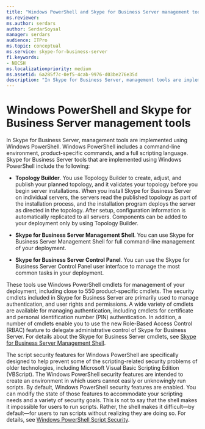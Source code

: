```yaml
---
title: "Windows PowerShell and Skype for Business Server management tools"
ms.reviewer: 
ms.author: serdars
author: SerdarSoysal
manager: serdars
audience: ITPro
ms.topic: conceptual
ms.service: skype-for-business-server
f1.keywords:
- NOCSH
ms.localizationpriority: medium
ms.assetid: 6a285f7c-0ef5-4cab-9976-d03be276e35d
description: "In Skype for Business Server, management tools are implemented using Windows PowerShell. Windows PowerShell includes a command-line environment, product-specific commands, and a full scripting language. Skype for Business Server tools that are implemented using Windows PowerShell include the following:"
---
```


# Windows PowerShell and Skype for Business Server management tools
 
In Skype for Business Server, management tools are implemented using Windows PowerShell. Windows PowerShell includes a command-line environment, product-specific commands, and a full scripting language. Skype for Business Server tools that are implemented using Windows PowerShell include the following: 
  
- **Topology Builder**. You use Topology Builder to create, adjust, and publish your planned topology, and it validates your topology before you begin server installations. When you install Skype for Business Server on individual servers, the servers read the published topology as part of the installation process, and the installation program deploys the server as directed in the topology. After setup, configuration information is automatically replicated to all servers. Components can be added to your deployment only by using Topology Builder.
    
- **Skype for Business Server Management Shell**. You can use Skype for Business Server Management Shell for full command-line management of your deployment.
    
- **Skype for Business Server Control Panel**. You can use the Skype for Business Server Control Panel user interface to manage the most common tasks in your deployment.
    
These tools use Windows PowerShell cmdlets for management of your deployment, including close to 550 product-specific cmdlets. The security cmdlets included in Skype for Business Server are primarily used to manage authentication, and user rights and permissions. A wide variety of cmdlets are available for managing authentication, including cmdlets for certificate and personal identification number (PIN) authentication. In addition, a number of cmdlets enable you to use the new Role-Based Access Control (RBAC) feature to delegate administrative control of Skype for Business Server. For details about the Skype for Business Server cmdlets, see [Skype for Business Server Management Shell](../../manage/management-shell.md).
  
The script security features for Windows PowerShell are specifically designed to help prevent some of the scripting-related security problems of older technologies, including Microsoft Visual Basic Scripting Edition (VBScript). The Windows PowerShell security features are intended to create an environment in which users cannot easily or unknowingly run scripts. By default, Windows PowerShell security features are enabled. You can modify the state of those features to accommodate your scripting needs and a variety of security goals. This is not to say that the shell makes it impossible for users to run scripts. Rather, the shell makes it difficult—by default—for users to run scripts without realizing they are doing so. For details, see [Windows PowerShell Script Security](/previous-versions/msdn10/gg261722(v=msdn.10)).
